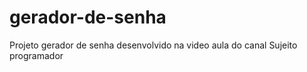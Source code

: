 # gerador-de-senha
 Projeto gerador de senha desenvolvido na video aula do canal Sujeito programador
